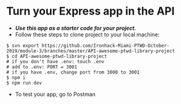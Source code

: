# Turn your Express app in the API

- **_Use this app as a starter code for your project._**
- Follow these steps to clone project to your local machine:

```shell
$ svn export https://github.com/Ironhack-Miami-PTWD-October-2019/module-3/branches/master/API-awesome-ptwd-library-project
$ cd API-awesome-ptwd-library-project
# if you don't have .env: touch .env
# add to .env: PORT = 3001
# if you have .env, change port from 3000 to 3001
$ npm i
$ npm run dev
```

- To test your app, go to Postman

